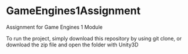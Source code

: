 # GameEngines1Assignment

Assignment for Game Engines 1 Module

To run the project, simply download this repository by using git clone,
or download the zip file and open the folder with Unity3D
